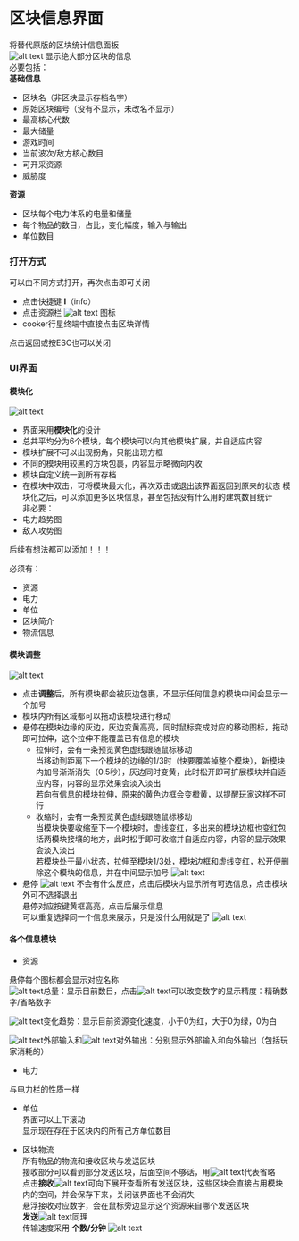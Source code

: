 # 区块信息界面
将替代原版的区块统计信息面板  
![alt text](图/区块统计信息.png)
显示绝大部分区块的信息  
必要包括：  
**基础信息**
- 区块名（非区块显示存档名字）
- 原始区块编号（没有不显示，未改名不显示）
- 最高核心代数 
- 最大储量
- 游戏时间
- 当前波次/敌方核心数目
- 可开采资源
- 威胁度  

**资源**
- 区块每个电力体系的电量和储量
- 每个物品的数目，占比，变化幅度，输入与输出
- 单位数目
### 打开方式
可以由不同方式打开，再次点击即可关闭  
- 点击快捷键 **I**（info）
- 点击资源栏 ![alt text](图/menu.png) 图标
- cooker行星终端中直接点击区块详情

点击返回或按ESC也可以关闭
### UI界面
#### 模块化
![alt text](图/区块信息界面.png)
- 界面采用**模块化**的设计  
- 总共平均分为6个模块，每个模块可以向其他模块扩展，并自适应内容  
- 模块扩展不可以出现拐角，只能出现方框
- 不同的模块用较黑的方块包裹，内容显示略微向内收  
- 模块自定义统一到所有存档
- 在模块中双击，可将模块最大化，再次双击或退出该界面返回到原来的状态
模块化之后，可以添加更多区块信息，甚至包括没有什么用的建筑数目统计  
非必要：
- 电力趋势图
- 敌人攻势图  

后续有想法都可以添加！！！

必须有：
- 资源
- 电力
- 单位
- 区块简介
- 物流信息

#### 模块调整
![alt text](图/区块信息-调整.png)
- 点击**调整**后，所有模块都会被灰边包裹，不显示任何信息的模块中间会显示一个加号
- 模块内所有区域都可以拖动该模块进行移动
- 悬停在模块边缘的灰边，灰边变黄高亮，同时鼠标变成对应的移动图标，拖动即可拉伸，这个拉伸不能覆盖已有信息的模块  
   - 拉伸时，会有一条预览黄色虚线跟随鼠标移动  
当移动到距离下一个模块的边缘的1/3时（快要覆盖掉整个模块），新模块内加号渐渐消失（0.5秒），灰边同时变黄，此时松开即可扩展模块并自适应内容，内容的显示效果会淡入淡出  
若向有信息的模块拉伸，原来的黄色边框会变橙黄，以提醒玩家这样不可行
   - 收缩时，会有一条预览黄色虚线跟随鼠标移动  
   当模块快要收缩至下一个模块时，虚线变红，多出来的模块边框也变红包括两模块接壤的地方，此时松手即可收缩并自适应内容，内容的显示效果会淡入淡出  
   若模块处于最小状态，拉伸至模块1/3处，模块边框和虚线变红，松开便删除这个模块的信息，并在中间显示加号
   ![alt text](图/区块信息-调整模块.png)
- 悬停 ![alt text](图/add.png) 不会有什么反应，点击后模块内显示所有可选信息，点击模块外可不选择退出  
悬停对应按键黄框高亮，点击后展示信息  
可以重复选择同一个信息来展示，只是没什么用就是了
![alt text](图/区块信息-添加信息.png)
#### 各个信息模块
- 资源  

悬停每个图标都会显示对应名称  
    ![alt text](图/totalitem.png)总量：显示目前数目，点击![alt text](图/totalitem.png)可以改变数字的显示精度：精确数字/省略数字

   ![alt text](图/tendency.png)变化趋势：显示目前资源变化速度，小于0为红，大于0为绿，0为白  

   ![alt text](图/enter.png)外部输入和![alt text](图/exit.png)对外输出：分别显示外部输入和向外输出（包括玩家消耗的）

- 电力  

与[电力栏](电力栏.md)的性质一样

- 单位  
界面可以上下滚动  
显示现在存在于区块内的所有己方单位数目

- 区块物流  
所有物品的物流和接收区块与发送区块  
接收部分可以看到部分发送区块，后面空间不够话，用![alt text](图/rename.png)代表省略  
点击**接收**![alt text](图/download.png)可向下展开查看所有发送区块，这些区块会直接占用模块内的空间，并会保存下来，关闭该界面也不会消失  
悬浮接收对应数字，会在鼠标旁边显示这个资源来自哪个发送区块  
**发送**![alt text](图/upload.png)同理  
传输速度采用 **个数/分钟**  ![alt text](图/区块信息-物流.png)